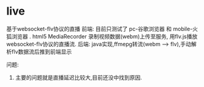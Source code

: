 # live
基于websocket-flv协议的直播
前端:
目前只测试了 pc-谷歌浏览器 和 mobile-火狐浏览器 .
html5 MediaRecorder 录制视频数据(webm)上传至服务, 用flv.js播放websocket-flv协议的直播流.
后端:
java实现,ffmepg转流(webm --> flv),手动解析flv数据流后推到前端显示

问题:
1. 主要的问题就是直播延迟比较大,目前还没中找到原因.



